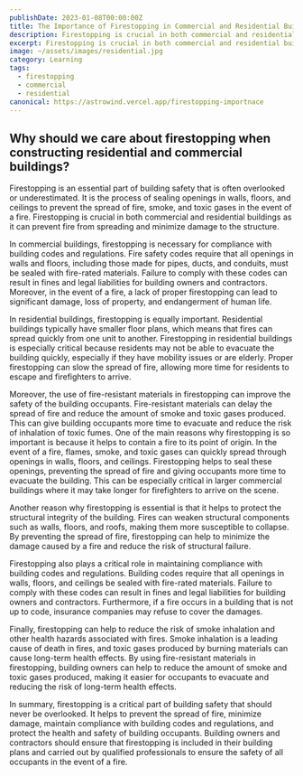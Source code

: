 ```yaml
---
publishDate: 2023-01-08T00:00:00Z
title: The Importance of Firestopping in Commercial and Residential Buildings
description: Firestopping is crucial in both commercial and residential buildings as it can prevent fire from spreading and minimize damage to the structure.
excerpt: Firestopping is crucial in both commercial and residential buildings as it can prevent fire from spreading and minimize damage to the structure.
image: ~/assets/images/residential.jpg
category: Learning
tags:
  - firestopping
  - commercial
  - residential
canonical: https://astrowind.vercel.app/firestopping-importnace
---
```


## Why should we care about firestopping when constructing residential and commercial buildings?

Firestopping is an essential part of building safety that is often overlooked or underestimated. It is the process of sealing openings in walls, floors, and ceilings to prevent the spread of fire, smoke, and toxic gases in the event of a fire. Firestopping is crucial in both commercial and residential buildings as it can prevent fire from spreading and minimize damage to the structure.

In commercial buildings, firestopping is necessary for compliance with building codes and regulations. Fire safety codes require that all openings in walls and floors, including those made for pipes, ducts, and conduits, must be sealed with fire-rated materials. Failure to comply with these codes can result in fines and legal liabilities for building owners and contractors. Moreover, in the event of a fire, a lack of proper firestopping can lead to significant damage, loss of property, and endangerment of human life.

In residential buildings, firestopping is equally important. Residential buildings typically have smaller floor plans, which means that fires can spread quickly from one unit to another. Firestopping in residential buildings is especially critical because residents may not be able to evacuate the building quickly, especially if they have mobility issues or are elderly. Proper firestopping can slow the spread of fire, allowing more time for residents to escape and firefighters to arrive.

Moreover, the use of fire-resistant materials in firestopping can improve the safety of the building occupants. Fire-resistant materials can delay the spread of fire and reduce the amount of smoke and toxic gases produced. This can give building occupants more time to evacuate and reduce the risk of inhalation of toxic fumes.
One of the main reasons why firestopping is so important is because it helps to contain a fire to its point of origin. In the event of a fire, flames, smoke, and toxic gases can quickly spread through openings in walls, floors, and ceilings. Firestopping helps to seal these openings, preventing the spread of fire and giving occupants more time to evacuate the building. This can be especially critical in larger commercial buildings where it may take longer for firefighters to arrive on the scene.

Another reason why firestopping is essential is that it helps to protect the structural integrity of the building. Fires can weaken structural components such as walls, floors, and roofs, making them more susceptible to collapse. By preventing the spread of fire, firestopping can help to minimize the damage caused by a fire and reduce the risk of structural failure.

Firestopping also plays a critical role in maintaining compliance with building codes and regulations. Building codes require that all openings in walls, floors, and ceilings be sealed with fire-rated materials. Failure to comply with these codes can result in fines and legal liabilities for building owners and contractors. Furthermore, if a fire occurs in a building that is not up to code, insurance companies may refuse to cover the damages.

Finally, firestopping can help to reduce the risk of smoke inhalation and other health hazards associated with fires. Smoke inhalation is a leading cause of death in fires, and toxic gases produced by burning materials can cause long-term health effects. By using fire-resistant materials in firestopping, building owners can help to reduce the amount of smoke and toxic gases produced, making it easier for occupants to evacuate and reducing the risk of long-term health effects.

In summary, firestopping is a critical part of building safety that should never be overlooked. It helps to prevent the spread of fire, minimize damage, maintain compliance with building codes and regulations, and protect the health and safety of building occupants. Building owners and contractors should ensure that firestopping is included in their building plans and carried out by qualified professionals to ensure the safety of all occupants in the event of a fire.
